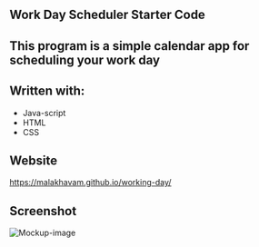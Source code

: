 ## Work Day Scheduler Starter Code

## This program is a simple calendar app for scheduling your work day 

## Written with:

* Java-script
* HTML
* CSS

## Website

https://malakhavam.github.io/working-day/

## Screenshot

![Mockup-image](develop/images/malakhavam.github.io_working-day_.png)

